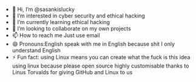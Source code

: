 - 👋 Hi, I’m @sasankislucky
- 👀 I’m interested in cyber security and ethical hacking 
- 🌱 I’m currently learning ethical hacking 
- 💞️ I’m looking to collaborate on my own projects
- 📫 How to reach me Just use email
- 😄 Pronouns:English speak with me in English because shit I only understand English
- ⚡ Fun fact: using Linux means you can create what the fuck is this idea using linux because please open source highly customisable thanks to Linus Torvalds for giving GitHub and Linux to us

<!---
sasankislucky/sasankislucky is a ✨ special ✨ repository because its `README.md` (this file) appears on your GitHub profile.
You can click the Preview link to take a look at your changes.
--->
